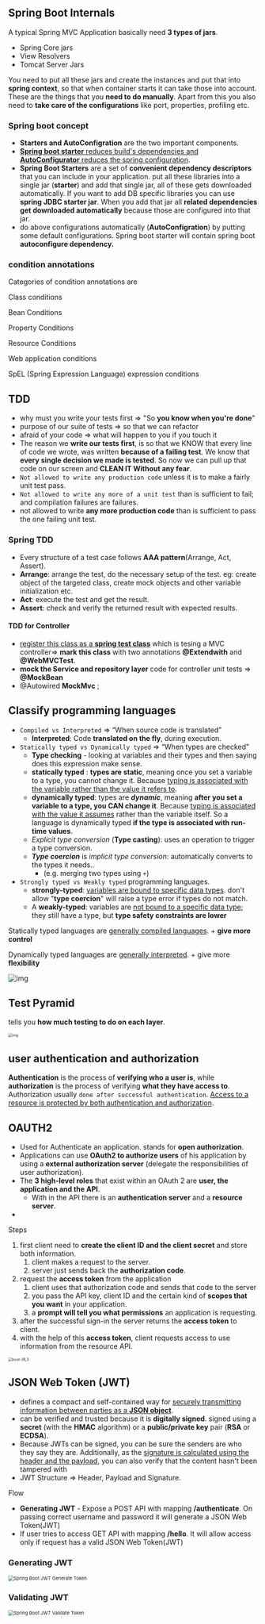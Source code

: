 ## Spring Boot Internals

A typical Spring MVC Application basically need **3 types of jars**.

- Spring Core jars
- View Resolvers
- Tomcat Server Jars

You need to put all these jars and create the instances and put that into **spring context**, so that when container starts it can take those into account. These are the things that you **need to do manually**. Apart from this you also need to **take care of the configurations** like port, properties, profiling etc.

### Spring boot concept

- **Starters and AutoConfigration** are the two important components.
- <u>**Spring boot starter** reduces build's dependencies and **AutoConfigurator** reduces the spring configuration</u>.
- **Spring Boot Starters** are a set of **convenient dependency descriptors** that you can include in your application. put all these libraries into a single jar (**starter**) and add that single jar, all of these gets downloaded automatically. If you want to add DB specific libraries you can use **spring JDBC starter jar**. When you add that jar all **related dependencies get downloaded automatically** because those are configured into that jar.
- do above configurations automatically (**AutoConfigration**) by putting some default configurations. Spring boot starter will contain spring boot **autoconfigure dependency.**

### condition annotations

Categories of condition annotations are 

Class conditions

Bean Conditions

Property Conditions

Resource Conditions

Web application conditions

SpEL (Spring Expression Language) expression conditions

## TDD

- why must you write your tests first => "So **you know when you're done**"
- purpose of our suite of tests => so that we can refactor
- afraid of your code => what will happen to you if you touch it
- The reason we **write our tests first**, is so that we KNOW that every line of code we wrote, was written **because of a failing test**. We know that **every single decision we made is tested**. So now we can pull up that code on our screen and **CLEAN IT Without any fear**.
- `Not allowed to write any production code` unless it is to make a fairly unit test pass.
- `Not allowed to write any more of a unit test` than is sufficient to fail; and compilation failures are failures.
- not allowed to write **any more production code** than is sufficient to pass the one failing unit test.

### Spring TDD

- Every structure of a test case follows **AAA pattern**(Arrange, Act, Assert).
- **Arrange**: arrange the test, do the necessary setup of the test. eg: create object of the targeted class, create mock objects and other variable initialization etc.
- **Act**: execute the test and get the result.
- **Assert**: check and verify the returned result with expected results.

#### TDD for Controller

- <u>register this class as a **spring test class**</u> which is tesing a MVC controller=> **mark this class** with two annotations **@Extendwith** and **@WebMVCTest**.
- **mock the Service and repository layer** code for controller unit tests => **@MockBean**
- @Autowired **MockMvc** ;

## Classify programming languages

- `Compiled vs Interpreted` => “When source code is translated”
  - **Interpreted**: Code **translated on the fly**, during execution.
- `Statically typed vs Dynamically typed` => “When types are checked” 
  - **Type checking** - looking at variables and their types and then saying does this expression make sense.
  - **statically typed** : **types are static**, meaning once you set a variable to a type, you cannot change it. Because <u>typing is associated with the variable rather than the value it refers to</u>.
  - **dynamically typed**: types are ***dynamic***, meaning **after you set a variable to a type, you CAN change it**. Because <u>typing is associated with the value it assumes</u> rather than the variable itself. So a language is dynamically typed **if the type is associated with run-time values**.
  - *Explicit type conversion* (**Type casting**): uses an operation to trigger a type conversion.
  - ***Type coercion*** is *implicit type conversion*: automatically converts to the types it needs..
    - (e.g. merging two types using `+`)
- `Strongly typed vs Weakly typed` programming languages.
  - **strongly-typed**: <u>variables are bound to specific data types</u>. don't allow "**type coercion**" will raise a type error if types do not match.
  - A **weakly-typed**: variables are <u>not bound to a specific data type</u>; they still have a type, but **type safety constraints are lower**

Statically typed languages are <u>generally compiled languages</u>. + **give more control**

Dynamically typed languages are <u>generally interpreted</u>. + give more **flexibility** 

![img](https://miro.medium.com/max/1648/1*BddwVWW6hFU0miT9DCbUWQ.png)

## Test Pyramid

tells you **how much testing to do on each layer**.

<img src="https://martinfowler.com/articles/practical-test-pyramid/testPyramid.png" alt="img" style="zoom:50%;" />

## user authentication and authorization

**Authentication** is the process of **verifying who a user is**, while **authorization** is the process of verifying **what they have access to**. Authorization usually `done after successful authentication`. <u>Access to a resource is protected by both authentication and authorization</u>.

## OAUTH2

- Used for Authenticate an application. stands for **open authorization**.
- Applications can use **OAuth2 to authorize users** of his application by using a **external authorization server** (delegate the responsibilities of user authorization).
- The **3 high-level roles** that exist within an OAuth 2 are **user, the application and the API**.
  - With in the API there is an **authentication server** and a **resource server**.
- 

Steps

1. first client need to **create the client ID and the client secret** and store both information.
   1. client makes a request to the server.
   2. server just sends back the **authorization code**.
2. request the **access token** from the application
   1. client uses that authorization code and sends that code to the server
   2. you pass the API key, client ID and the certain kind of **scopes that you want** in your application.
   3. a **prompt will tell you what permissions** an application is requesting.
3. after the successful sign-in the server returns the **access token** to client.
4. with the help of this **access token**, client requests access to use information from the resource API.

<img src="https://www.javainuse.com/boot-39_3.jpg" alt="boot-39_3" style="zoom:50%;" />

## JSON Web Token (JWT)

- defines a compact and self-contained way for <u>securely transmitting information between parties as a **JSON object**</u>.
- can be verified and trusted because it is **digitally signed**. signed using a **secret** (with the **HMAC** algorithm) or a **public/private key** pair (**RSA** or **ECDSA**).
- Because JWTs can be signed, you can be sure the senders are who they say they are. Additionally, as the <u>signature is calculated using the header and the payload</u>, you can also verify that the content hasn't been tampered with
- JWT Structure => Header, Payload and Signature.

Flow

- **Generating JWT** - Expose a POST API with mapping **/authenticate**. On passing correct username and password it will generate a JSON Web Token(JWT)
- If user tries to access GET API with mapping **/hello**. It will allow access only if request has a valid JSON Web Token(JWT)

### Generating JWT

<img src="https://www.javainuse.com/62-2-min.JPG" alt="Spring Boot JWT Generate Token" style="zoom:67%;" />

### Validating JWT

<img src="https://www.javainuse.com/62-3-min.JPG" alt="Spring Boot JWT Validate Token" style="zoom:67%;" />


